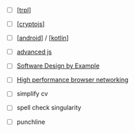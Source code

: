 - [ ] [[trpl]]
- [ ] [[cryptojs]]
- [ ] [[android]] / [[kotlin]]
- [ ] [advanced js](dev/web/js/index.md)
- [ ] [Software Design by Example](https://third-bit.com/sdxjs/)
- [ ] [High performance browser networking](https://hpbn.co) 
- [ ] simplify cv
- [ ] spell check singularity
- [ ] punchline


[//begin]: # "Autogenerated link references for markdown compatibility"
[trpl]: dev/languages/rust/rust_book/trpl "the rust programming lang"
[cryptojs]: dev/web3/cryptojs "cryptojs"
[android]: dev/mobile/android "the first line of code"
[kotlin]: dev/mobile/kotlin "kotlin"
[//end]: # "Autogenerated link references"
